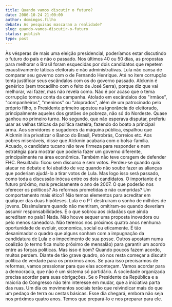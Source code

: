 ```yaml
---
title: Quando vamos discutir o futuro?  
date: 2006-10-24 21:00:00
author: domingos.filho
debate: As pesquisas mascaram a realidade?
slug: quando-vamos-discutir-o-futuro
status: publish 
type: post
---
```


Às vésperas de mais uma eleição presidencial, poderíamos estar discutindo o futuro do país e não o passado. Nos últimos 40 ou 50 dias, as propostas para melhorar o Brasil foram esquecidas por dois candidatos que repetem exaustivamente táticas eleitorais e não administrativas. Lula não cansa de comparar seu governo com o de Fernando Henrique. Até no item corrupção tenta justificar seus escândalos com os do governo passado. Alckmin é genérico (sem trocadilho com o feito de José Serra), porque diz que vai melhorar, vai fazer, mas não revela como.
 Não é por acaso que o tema corrupção tomou conta da campanha. Atolado em escândalos dos "irmãos", "companheiros", "meninos" ou "aloprados", além de um patrocinado pelo próprio filho, o Presidente primeiro apostou na ignorância do eleitorado, principalmente aqueles dos grotões de pobreza, não só do Nordeste. Quase ganhou no primeiro turno. No segundo, que não esperava disputar, preferiu usar as velhas táticas da política rasteira, fazendo do boato a principal arma. Aos servidores e sugadores da máquina pública, espalhou que Alckmin iria privatizar o Banco do Brasil, Petrobrás, Correios etc. Aos pobres miseráveis, disse que Alckmin acabaria com o bolsa-família.
 Acuado, o candidato tucano não teve firmeza para responder e nem estratégia para mostrar que poderia fazer um governo diferente, principalmente na área econômica. Também não teve coragem de defender FHC. Resultado: ficou sem discurso e sem votos. Perdeu-se quando quis atacar no debate e foi abatido de vez quando não soube fazer as alianças que poderiam ajudá-lo a tirar votos de Lula.
 Mas logo isso será passado, como toda a discussão inócua entre os dois candidatos. O importante é o futuro próximo, mais precisamente o ano de 2007. O que poderão nos oferecer os políticos? As reformas prometidas e não cumpridas? Um comportamento mais ético?
 Não temos elementos para acreditar em qualquer das duas hipóteses. Lula e o PT destruiram o sonho de milhões de jovens. Dissimularam quando não mentiram, omitiram-se quando deveriam assumir responsabilidades. E o que sobrou aos cidadãos que ainda acreditam no país? Nada. Não houve sequer uma proposta inovadora ou pelo menos saneadora. Não teremos nos próximos quatro anos nenhuma oportunidade de evoluir, economica, social ou eticamente. 
 É tão desanimador o quadro que alguns sonham com a impugnação da candidatura de Lula e o impedimento de sua posse. Outros apostam numa coalizão (o termo fica muito próximo de mensalão) para garantir um acordo entre as forças políticas. Mas isso é bom? Quando poucos fazem acordo, muitos perdem. 
 Diante de tão grave quadro, só nos resta começar a discutir política de verdade para os próximos anos. Se para isso precisarmos de reformas, vamos pressionar para que elas aconteçam. Vamos acordar para a democracia, que não é um sistema só partidário. A sociedade organizada precisa acordar para suas obrigações. Se o Presidente da República e a maioria do Congresso não têm interesse em mudar, que a iniciativa parta das ruas. Um dia os movimentos sociais terão que reivindicar mais do que um pedaço de terra ou cestas básicas. Esse dia chegará, embora não seja nos próximos quatro anos. Temos que prepará-lo e nos preparar para ele.
